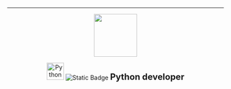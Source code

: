  ---
<div id="header" align="center">
  <img src=https://media2.giphy.com/media/v1.Y2lkPTc5MGI3NjExd3c2NHMzNGhhbThwejZkMDAwN2E2cGYwOGk3eGRpN2s5N2w3dzNociZlcD12MV9pbnRlcm5hbF9naWZfYnlfaWQmY3Q9Zw/3ohhwqrNt7rd9yuj7O/giphy.gif width="100"/>
</div>
<div id="description" align="center">
  <p>
    <img src="https://www.python.org/static/community_logos/python-logo.png" alt="Python logo" width="40"/>
    <img alt="Static Badge" src="https://img.shields.io/badge/Python%20developer?style=plastic&color=green">
    <b style="font-size:20px;">Python developer</b>
  </p>
</div>
